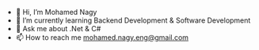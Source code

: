 - 👋 Hi, I’m Mohamed Nagy
- 🌱 I’m currently learning Backend Development & Software Development
- 💬 Ask me about .Net & C#
- 📫 How to reach me mohamed.nagy.eng@gmail.com
  
